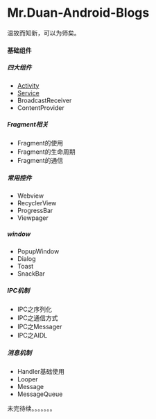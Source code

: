 # Mr.Duan-Android-Blogs
温故而知新，可以为师矣。

#### 基础组件

##### 四大组件

- [Activity](<https://github.com/mrduank/Mr.Duan-Android-Blogs/blob/master/Android/Activity.md>)
- [Service](https://github.com/mrduank/Mr.Duan-Android-Blogs/blob/master/Android/Service.md)
- BroadcastReceiver
- ContentProvider

##### Fragment相关

* Fragment的使用
* Fragment的生命周期
* Fragment的通信

##### 常用控件

* Webview
* RecyclerView
* ProgressBar
* Viewpager

##### window

* PopupWindow
* Dialog
* Toast
* SnackBar

##### IPC机制

* IPC之序列化
* IPC之通信方式
* IPC之Messager
* IPC之AIDL

##### 消息机制

* Handler基础使用
* Looper
* Message 
* MessageQueue

未完待续。。。。。。。